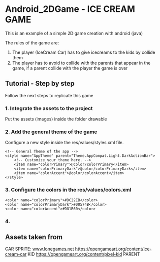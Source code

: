 # Android_2DGame - ICE CREAM GAME
This is an example of a simple 2D game creation with android (java)

The rules of the game are:
1. The player (IceCream Car) has to give icecreams to the kids by collide them
2. The player has to avoid to collide with the parents that appear in the game, if a parent collide with the player the game is over 


## Tutorial - Step by step
Follow the next steps to replicate this game
### 1. Integrate the assets to the project
Put the assets (images) inside the folder drawable 
### 2. Add the general theme of the game
Configure a new style inside the res/values/styles.xml file. 

    <!-- General Theme of the app -->
    <style name="AppTheme" parent="Theme.AppCompat.Light.DarkActionBar">
        <!-- Customize your theme here. -->
        <item name="colorPrimary">@color/colorPrimary</item>
        <item name="colorPrimaryDark">@color/colorPrimaryDark</item>
        <item name="colorAccent">@color/colorAccent</item>
    </style>

### 3. Configure the colors in the res/values/colors.xml

    <color name="colorPrimary">#DC22EB</color>
    <color name="colorPrimaryDark">#00574B</color>
    <color name="colorAccent">#D81B60</color>

### 4. 
## Assets taken from
CAR SPRITE:  www.lonegames.net https://opengameart.org/content/ice-cream-car
KID https://opengameart.org/content/pixel-kid
PARENT 
